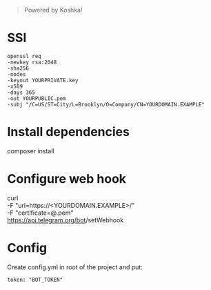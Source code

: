 > Powered by Koshka!

# SSl

```
openssl req
-newkey rsa:2048
-sha256 
-nodes 
-keyout YOURPRIVATE.key
-x509
-days 365
-out YOURPUBLIC.pem
-subj "/C=US/ST=City/L=Brooklyn/O=Company/CN=YOURDOMAIN.EXAMPLE"
```

# Install dependencies

composer install

# Configure web hook

curl \
	-F "url=https://<YOURDOMAIN.EXAMPLE>/<WEBHOOKLOCATION>" \
	-F "certificate=@<YOURCERTIFICATE>.pem" \
	https://api.telegram.org/bot<YOURTOKEN>/setWebhook

# Config

Create config.yml in root of the project and put:

```
token: "BOT_TOKEN"
```
